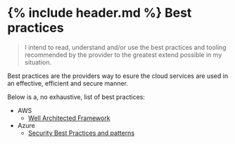 {% include header.md %}
Best practices
===
> I intend to read, understand and/or use the best practices and tooling recommended by the provider to the greatest extend possible in my situation. 

Best practices are the providers way to esure the cloud services are used in an effective, efficient and secure manner. 

Below is a, no exhaustive, list of best practices:

* AWS
  - [Well Architected Framework](https://aws.amazon.com/architecture/well-architected/)
* Azure
  - [Security Best Practices and patterns](https://docs.microsoft.com/en-us/azure/security/security-best-practices-and-patterns)
 